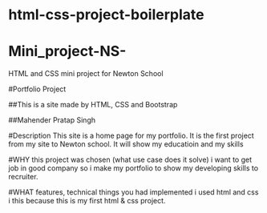 # html-css-project-boilerplate

# Mini_project-NS-
HTML and CSS mini project for Newton School


#Portfolio Project

##This is a site made by HTML, CSS and Bootstrap

##Mahender Pratap Singh

#Description
This site is a home page for my portfolio. It is the first project from my site to Newton school. It will show my educatioin and my skills 




#WHY this project was chosen (what use case does it solve)
i want to get job in good company so i make my portfolio to show my developing skills to recruiter. 


#WHAT features, technical things you had implemented
i used html and css i this because this is my first html & css project.
